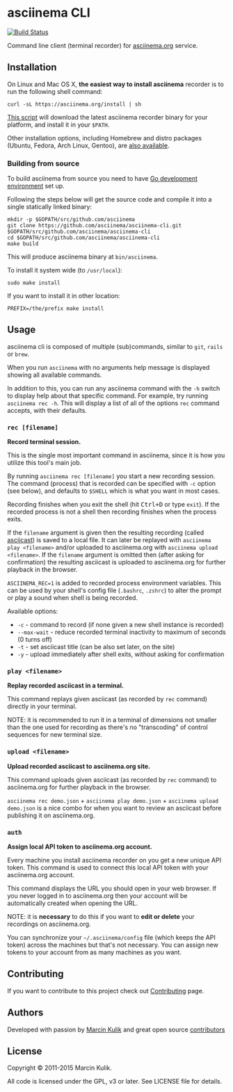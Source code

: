 # asciinema CLI

[![Build Status](https://travis-ci.org/asciinema/asciinema-cli.svg?branch=master)](https://travis-ci.org/asciinema/asciinema-cli)

Command line client (terminal recorder) for
[asciinema.org](https://asciinema.org) service.

## Installation

On Linux and Mac OS X, __the easiest way to install asciinema__ recorder is to
run the following shell command:

    curl -sL https://asciinema.org/install | sh

[This script](https://asciinema.org/install) will download the latest asciinema
recorder binary for your platform, and install it in your `$PATH`.

Other installation options, including Homebrew and distro packages (Ubuntu,
Fedora, Arch Linux, Gentoo), are [also
available](https://asciinema.org/docs/installation).

### Building from source

To build asciinema from source you need to have
[Go development environment](http://golang.org/doc/install) set up.

Following the steps below will get the source code and compile it into a single
statically linked binary:

    mkdir -p $GOPATH/src/github.com/asciinema
    git clone https://github.com/asciinema/asciinema-cli.git $GOPATH/src/github.com/asciinema/asciinema-cli
    cd $GOPATH/src/github.com/asciinema/asciinema-cli
    make build

This will produce asciinema binary at `bin/asciinema`.

To install it system wide (to `/usr/local`):

    sudo make install

If you want to install it in other location:

    PREFIX=/the/prefix make install

## Usage

asciinema cli is composed of multiple (sub)commands, similar to `git`,
`rails` or `brew`.

When you run `asciinema` with no arguments help message is displayed showing
all available commands.

In addition to this, you can run any asciinema command with the `-h` switch
to display help about that specific command. For example, try running
`asciinema rec -h`. This will display a list of all of the options `rec`
command accepts, with their defaults.

### `rec [filename]`

__Record terminal session.__

This is the single most important command in asciinema, since it is how you
utilize this tool's main job.

By running `asciinema rec [filename]` you start a new recording session. The
command (process) that is recorded can be specified with `-c` option (see
below), and defaults to `$SHELL` which is what you want in most cases.

Recording finishes when you exit the shell (hit <kbd>Ctrl+D</kbd> or type
`exit`). If the recorded process is not a shell then recording finishes when
the process exits.

If the `filename` argument is given then the resulting recording (called
[asciicast](doc/asciicast-v1.md)) is saved to a local file. It can later be
replayed with `asciinema play <filename>` and/or uploaded to asciinema.org with
`asciinema upload <filename>`. If the `filename` argument is omitted then
(after asking for confirmation) the resulting asciicast is uploaded to
asciinema.org for further playback in the browser.

`ASCIINEMA_REC=1` is added to recorded process environment variables. This
can be used by your shell's config file (`.bashrc`, `.zshrc`) to alter the
prompt or play a sound when shell is being recorded.

Available options:

* `-c` - command to record (if none given a new shell instance is recorded)
* `--max-wait` - reduce recorded terminal inactivity to maximum of <max-wait> seconds (0 turns off)
* `-t` - set asciicast title (can be also set later, on the site)
* `-y` - upload immediately after shell exits, without asking for confirmation

### `play <filename>`

__Replay recorded asciicast in a terminal.__

This command replays given asciicast (as recorded by `rec` command) directly in
your terminal.

NOTE: it is recommended to run it in a terminal of dimensions not smaller than
the one used for recording as there's no "transcoding" of control sequences for
new terminal size.

### `upload <filename>`

__Upload recorded asciicast to asciinema.org site.__

This command uploads given asciicast (as recorded by `rec` command) to
asciinema.org for further playback in the browser.

`asciinema rec demo.json` + `asciinema play demo.json` + `asciinema upload
demo.json` is a nice combo for when you want to review an asciicast before
publishing it on asciinema.org.

### `auth`

__Assign local API token to asciinema.org account.__

Every machine you install asciinema recorder on you get a new unique API
token. This command is used to connect this local API token with your
asciinema.org account.

This command displays the URL you should open in your web browser. If you
never logged in to asciinema.org then your account will be automatically
created when opening the URL.

NOTE: it is __necessary__ to do this if you want to __edit or delete__ your
recordings on asciinema.org.

You can synchronize your `~/.asciinema/config` file (which keeps the API
token) across the machines but that's not necessary. You can assign new
tokens to your account from as many machines as you want.

## Contributing

If you want to contribute to this project check out
[Contributing](https://asciinema.org/contributing) page.

## Authors

Developed with passion by [Marcin Kulik](http://ku1ik.com) and great open
source [contributors](https://github.com/asciinema/asciinema-cli/contributors)

## License

Copyright &copy; 2011-2015 Marcin Kulik.

All code is licensed under the GPL, v3 or later. See LICENSE file for details.
